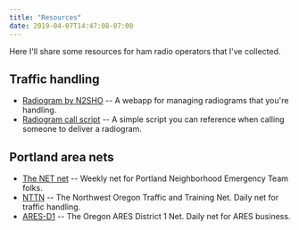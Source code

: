 ```yaml
---
title: "Resources"
date: 2019-04-07T14:47:08-07:00
---
```


Here I'll share some resources for ham radio operators that I've collected.

## Traffic handling

* [Radiogram by N2SHO](http://radiogram.n2sho.com/) -- A webapp for managing radiograms that you're handling.
* [Radiogram call script](https://ema.arrl.org/radiogram-call-script-guide/) -- A simple script you can reference when calling someone to deliver a radiogram.

## Portland area nets

* [The NET net](https://portlandprepares.org/net-resources/radio/ham-radio/practice-opportunities/net-net/) -- Weekly net for Portland Neighborhood Emergency Team folks.
* [NTTN](http://nttnweb.us) -- The Northwest Oregon Traffic and Training Net. Daily net for traffic handling.
* [ARES-D1](http://www.oregonaresd1.us/) -- The Oregon ARES District 1 Net. Daily net for ARES business.
